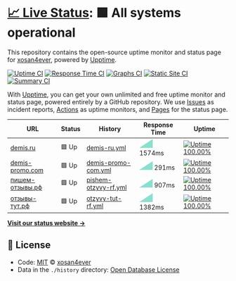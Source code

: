 # [📈 Live Status](https://xosan4ever.github.io/upptime): <!--live status--> **🟩 All systems operational**

This repository contains the open-source uptime monitor and status page for [xosan4ever](https://xosan4ever.github.io/upptime), powered by [Upptime](https://github.com/upptime/upptime).

[![Uptime CI](https://github.com/koj-co/upptime/workflows/Uptime%20CI/badge.svg)](https://github.com/koj-co/upptime/actions?query=workflow%3A%22Uptime+CI%22)
[![Response Time CI](https://github.com/koj-co/upptime/workflows/Response%20Time%20CI/badge.svg)](https://github.com/koj-co/upptime/actions?query=workflow%3A%22Response+Time+CI%22)
[![Graphs CI](https://github.com/koj-co/upptime/workflows/Graphs%20CI/badge.svg)](https://github.com/koj-co/upptime/actions?query=workflow%3A%22Graphs+CI%22)
[![Static Site CI](https://github.com/koj-co/upptime/workflows/Static%20Site%20CI/badge.svg)](https://github.com/koj-co/upptime/actions?query=workflow%3A%22Static+Site+CI%22)
[![Summary CI](https://github.com/koj-co/upptime/workflows/Summary%20CI/badge.svg)](https://github.com/koj-co/upptime/actions?query=workflow%3A%22Summary+CI%22)

With [Upptime](https://upptime.js.org), you can get your own unlimited and free uptime monitor and status page, powered entirely by a GitHub repository. We use [Issues](https://github.com/xosan4ever/upptime/issues) as incident reports, [Actions](https://github.com/xosan4ever/upptime/actions) as uptime monitors, and [Pages](https://xosan4ever.github.io/upptime) for the status page.

<!--start: status pages-->
<!-- This summary is generated by Upptime (https://github.com/upptime/upptime) -->
<!-- Do not edit this manually, your changes will be overwritten -->

| URL                                                         | Status | History                                                                                                   | Response Time                                                                         | Uptime                                                                                                                                                                                                                                 |
| ----------------------------------------------------------- | ------ | --------------------------------------------------------------------------------------------------------- | ------------------------------------------------------------------------------------- | -------------------------------------------------------------------------------------------------------------------------------------------------------------------------------------------------------------------------------------- |
| [demis.ru](https://www.demis.ru/)                           | 🟩 Up  | [demis-ru.yml](https://github.com/xosan4ever/upptime/commits/master/history/demis-ru.yml)                 | <img alt="Response time graph" src="./graphs/demis-ru.png" height="20"> 1574ms        | [![Uptime 100.00%](https://img.shields.io/endpoint?url=https%3A%2F%2Fraw.githubusercontent.com%2Fxosan4ever%2Fupptime%2Fmaster%2Fapi%2Fdemis-ru%2Fuptime.json)](https://xosan4ever.github.io/upptime/history/demis-ru)                 |
| [demis-promo.com](https://demis-promo.com/)                 | 🟩 Up  | [demis-promo-com.yml](https://github.com/xosan4ever/upptime/commits/master/history/demis-promo-com.yml)   | <img alt="Response time graph" src="./graphs/demis-promo-com.png" height="20"> 291ms  | [![Uptime 100.00%](https://img.shields.io/endpoint?url=https%3A%2F%2Fraw.githubusercontent.com%2Fxosan4ever%2Fupptime%2Fmaster%2Fapi%2Fdemis-promo-com%2Fuptime.json)](https://xosan4ever.github.io/upptime/history/demis-promo-com)   |
| [пишем-отзывы.рф](https://xn----dtbhjczpd6a7cybb.xn--p1ai/) | 🟩 Up  | [pishem-otzyvy-rf.yml](https://github.com/xosan4ever/upptime/commits/master/history/pishem-otzyvy-rf.yml) | <img alt="Response time graph" src="./graphs/pishem-otzyvy-rf.png" height="20"> 907ms | [![Uptime 100.00%](https://img.shields.io/endpoint?url=https%3A%2F%2Fraw.githubusercontent.com%2Fxosan4ever%2Fupptime%2Fmaster%2Fapi%2Fpishem-otzyvy-rf%2Fuptime.json)](https://xosan4ever.github.io/upptime/history/pishem-otzyvy-rf) |
| [отзывы-тут.рф](https://xn----ctbo1audah2eb.xn--p1ai/)      | 🟩 Up  | [otzyvy-tut-rf.yml](https://github.com/xosan4ever/upptime/commits/master/history/otzyvy-tut-rf.yml)       | <img alt="Response time graph" src="./graphs/otzyvy-tut-rf.png" height="20"> 1382ms   | [![Uptime 100.00%](https://img.shields.io/endpoint?url=https%3A%2F%2Fraw.githubusercontent.com%2Fxosan4ever%2Fupptime%2Fmaster%2Fapi%2Fotzyvy-tut-rf%2Fuptime.json)](https://xosan4ever.github.io/upptime/history/otzyvy-tut-rf)       |

<!--end: status pages-->

[**Visit our status website →**](https://xosan4ever.github.io/upptime)

## 📄 License

- Code: [MIT](./LICENSE) © [xosan4ever](https://xosan4ever.github.io/upptime)
- Data in the `./history` directory: [Open Database License](https://opendatacommons.org/licenses/odbl/1-0/)
